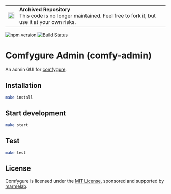<table>
        <tr>
            <td><img width="20" src="https://cdnjs.cloudflare.com/ajax/libs/octicons/8.5.0/svg/archive.svg" alt="archived" /></td>
            <td><strong>Archived Repository</strong><br />
            This code is no longer maintained. Feel free to fork it, but use it at your own risks.
        </td>
        </tr>
</table>

[![npm version](https://badge.fury.io/js/comfy-admin.svg)](https://badge.fury.io/js/comfy-admin) [![Build Status](https://travis-ci.org/marmelab/comfygure-admin.png?branch=master)](https://travis-ci.org/marmelab/comfygure-admin)

# Comfygure Admin (comfy-admin)

An admin GUI for [comfygure](https://github.com/marmelab/comfygure).

## Installation

```bash
make install
```

## Start development

```bash
make start
```

## Test

```bash
make test
```

## License

Comfygure is licensed under the [MIT License](https://github.com/marmelab/comfygure-admin/blob/master/LICENSE), sponsored and supported by [marmelab](http://marmelab.com).
